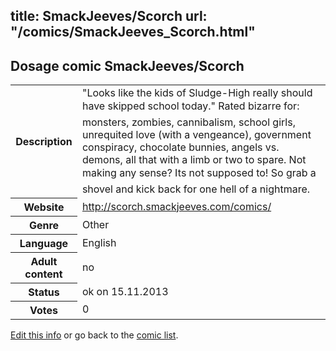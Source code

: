 title: SmackJeeves/Scorch
url: "/comics/SmackJeeves_Scorch.html"
---
Dosage comic SmackJeeves/Scorch
-----------------------------------------

<p id="msg"></p>
<script type="text/javascript">
if (window.location.search === '?edit_info_mail=sent_ok') {
  var elem = document.getElementById("msg");
  elem.innerHTML = 'Edited information sucessfully sent for review, which is usually done daily. Thanks!';
  elem.className = 'ok';
}
</script>
<table class="comicinfo">
<tr>
<th>Description</th><td>&quot;Looks like the kids of Sludge-High really should have skipped school today.&quot; Rated bizarre for: monsters, zombies, cannibalism, school girls, unrequited love (with a vengeance), government conspiracy, chocolate bunnies, angels vs. demons, all that with a limb or two to spare. Not making any sense? Its not supposed to! So grab a shovel and kick back for one hell of a nightmare.</td>
</tr>
<tr>
<th>Website</th><td><a href="http://scorch.smackjeeves.com/comics/">http://scorch.smackjeeves.com/comics/</a></td>
</tr>
<tr>
<th>Genre</th><td>Other</td>
</tr>
<tr>
<th>Language</th><td>English</td>
</tr>
<tr>
<th>Adult content</th><td>no</td>
</tr>
<tr>
<th>Status</th><td>ok on 15.11.2013</td>
</tr>
<tr>
<th>Votes</th><td>0</td>
</tr>
</table>

[Edit this info](SmackJeeves_Scorch_edit.html) or go back to the [comic list](../comic-index.html).
